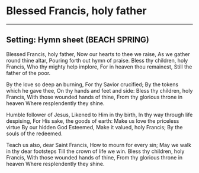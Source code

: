# Blessed Francis, holy father

***

## Setting: Hymn sheet (BEACH SPRING)

Blessed Francis, holy father,
Now our hearts to thee we raise,
As we gather round thine altar, 
Pouring forth out hymn of praise.
Bless thy children, holy Francis,
Who thy mighty help implore,
For in heaven thou remainest,
Still the father of the poor.

By the love so deep an burning,
For thy Savior crucified;
By the tokens which he gave thee,
On thy hands and feet and side:
Bless thy children, holy Francis,
With those wounded hands of thine,
From thy glorious throne in heaven
Where resplendently they shine.

Humble follower of Jesus,
Likened to Him in thy birth,
In thy way through life despising, 
For His sake, the goods of earth:
Make us love the priceless virtue
By our hidden God Esteemed,
Make it valued, holy Francis;
By the souls of the redeemed.

Teach us also, dear Saint Francis,
How to mourn for every sin;
May we walk in thy dear footsteps
Till the crown of life we win.
Bless thy children, holy Francis,
With those wounded hands of thine,
From thy glorious throne in heaven
Where resplendently they shine.